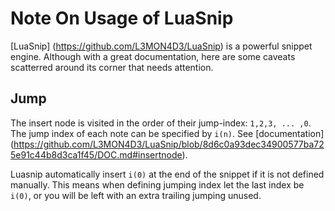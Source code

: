 # Note On Usage of LuaSnip

[LuaSnip] (https://github.com/L3MON4D3/LuaSnip) is a powerful snippet engine. Although with a great documentation, here are some caveats scatterred around its corner that needs attention.

## Jump

The insert node is visited in the order of their jump-index: `1,2,3, ... ,0`. The jump index of each note can be specified by `i(n)`. See [documentation] (https://github.com/L3MON4D3/LuaSnip/blob/8d6c0a93dec34900577ba725e91c44b8d3ca1f45/DOC.md#insertnode).

Luasnip automatically insert `i(0)` at the end of the snippet if it is not defined manually. This means when defining jumping index let the last index be `i(0)`, or you will be left with an extra trailing jumping unused.
